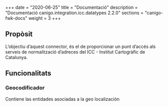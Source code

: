 +++
date        = "2020-06-25"
title       = "Documentació"
description = "Documentació canigo.integration.icc.datatypes 2.2.0"
sections    = "canigo-fwk-docs"
weight      = 3
+++

## Propòsit

L’objectiu d’aquest connector, és el de proporcionar un punt d’accés als serveis de normalització d’adreces del ICC - Institut Cartogràfic de Catalunya.

## Funcionalitats

### Geocodificador

Contiene las entidades asociadas a la geo localización

